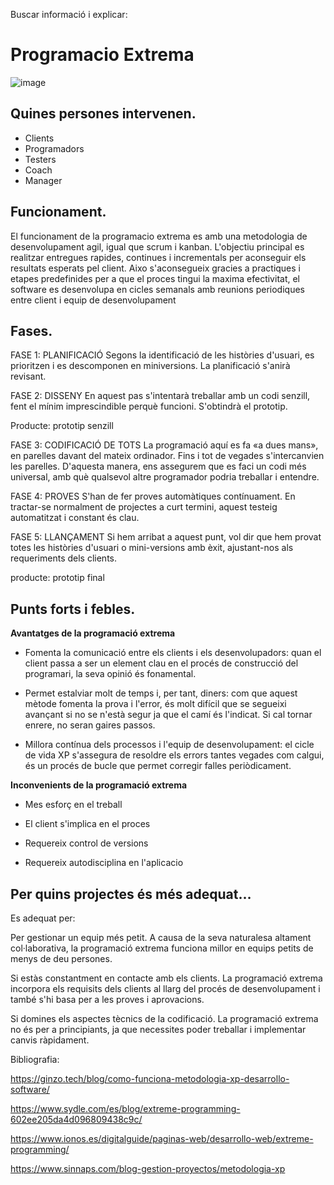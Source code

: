 Buscar informació i explicar:

# Programacio Extrema

![image](https://user-images.githubusercontent.com/114953110/200660085-bb2a6294-b6d3-4f75-9bca-fb472842f68a.png)




## Quines persones intervenen.

- Clients
- Programadors
- Testers
- Coach
- Manager


## Funcionament.

El funcionament de la programacio extrema es amb una metodologia de desenvolupament agil, igual que scrum i kanban.
L'objectiu principal es realitzar entregues rapides, continues i incrementals per aconseguir els resultats esperats pel client.
Aixo s'aconsegueix gracies a practiques i etapes predefinides per a que el proces tingui la maxima efectivitat, el software es desenvolupa en cicles semanals amb reunions periodiques entre client i equip de desenvolupament

## Fases.

FASE 1: PLANIFICACIÓ
Segons la identificació de les històries d'usuari, es prioritzen i es descomponen en miniversions. La planificació s'anirà revisant. 

FASE 2: DISSENY
En aquest pas s'intentarà treballar amb un codi senzill, fent el mínim imprescindible perquè funcioni. S'obtindrà el prototip. 

Producte: prototip senzill


FASE 3: CODIFICACIÓ DE TOTS
La programació aquí es fa «a dues mans», en parelles davant del mateix ordinador. Fins i tot de vegades s'intercanvien les parelles. D'aquesta manera, ens assegurem que es faci un codi més universal, amb què qualsevol altre programador podria treballar i entendre. 

FASE 4: PROVES
S'han de fer proves automàtiques contínuament. En tractar-se normalment de projectes a curt termini, aquest testeig automatitzat i constant és clau. 

FASE 5: LLANÇAMENT
Si hem arribat a aquest punt, vol dir que hem provat totes les històries d'usuari o mini-versions amb èxit, ajustant-nos als requeriments dels clients. 

producte: prototip final



## Punts forts i febles.

**Avantatges de la programació extrema**

- Fomenta la comunicació entre els clients i els desenvolupadors: quan el client passa a ser un element clau en el procés de construcció del programari, la seva opinió és fonamental. 

- Permet estalviar molt de temps i, per tant, diners: com que aquest mètode fomenta la prova i l'error, és molt difícil que se segueixi avançant si no se n'està segur ja que el camí és l'indicat. Si cal tornar enrere, no seran gaires passos. 

- Millora contínua dels processos i l'equip de desenvolupament: el cicle de vida XP s'assegura de resoldre els errors tantes vegades com calgui, és un procés de bucle que permet corregir falles periòdicament.

**Inconvenients de la programació extrema**

- Mes esforç en el treball

- El client s'implica en el proces

- Requereix control de versions

- Requereix autodisciplina en l'aplicacio



## Per quins projectes és més adequat…


Es adequat per:

Per gestionar un equip més petit. A causa de la seva naturalesa altament col·laborativa, la programació extrema funciona millor en equips petits de menys de deu persones.

Si estàs constantment en contacte amb els clients. La programació extrema incorpora els requisits dels clients al llarg del procés de desenvolupament i també s'hi basa per a les proves i aprovacions.

Si domines els aspectes tècnics de la codificació. La programació extrema no és per a principiants, ja que necessites poder treballar i implementar canvis ràpidament.




Bibliografia:

https://ginzo.tech/blog/como-funciona-metodologia-xp-desarrollo-software/

https://www.sydle.com/es/blog/extreme-programming-602ee205da4d096809438c9c/

https://www.ionos.es/digitalguide/paginas-web/desarrollo-web/extreme-programming/

https://www.sinnaps.com/blog-gestion-proyectos/metodologia-xp



